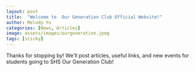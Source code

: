 ```yaml
---
layout: post
title:  "Welcome to  Our Generation Club Official Website!"
author: Melody Yu
categories: [News, Articles]
image: assets/images/ourgeneration.jpeg
tags: [sticky]
---
```


Thanks for stopping by! We'll post articles, useful links, and new events for students going to SHS Our Generation Club!
